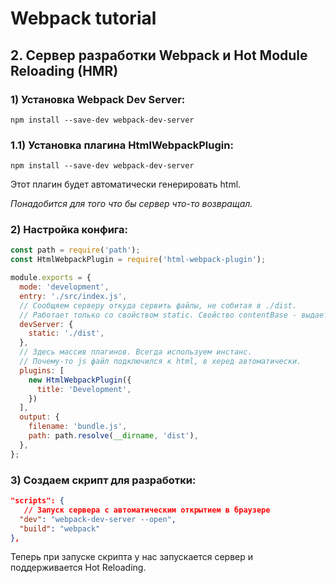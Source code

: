 # Webpack tutorial

## 2. Сервер разработки Webpack и Hot Module Reloading (HMR)

### 1) Установка Webpack Dev Server:

```
npm install --save-dev webpack-dev-server
```

### 1.1) Установка плагина HtmlWebpackPlugin:

```
npm install --save-dev webpack-dev-server
```

Этот плагин будет автоматически генерировать html.

_Понадобится для того что бы сервер что-то возвращал._

### 2) Настройка конфига:

```javascript
const path = require('path');
const HtmlWebpackPlugin = require('html-webpack-plugin');

module.exports = {
  mode: 'development',
  entry: './src/index.js',
  // Сообщяем серверу откуда сервить файлы, не собитая в ./dist.
  // Работает только со свойством static. Свойство contentBase - выдает ошибку.
  devServer: {
    static: './dist',
  },
  // Здесь массив плагинов. Всегда используем инстанс.
  // Почему-то js файл подключился к html, в херед автоматически.
  plugins: [
    new HtmlWebpackPlugin({
      title: 'Development',
    })
  ],
  output: {
    filename: 'bundle.js',
    path: path.resolve(__dirname, 'dist'),
  },
};
```

### 3) Создаем скрипт для разработки:

```json
"scripts": {
   // Запуск сервера с автоматическим открытием в браузере
  "dev": "webpack-dev-server --open",
  "build": "webpack"
},
```

Теперь при запуске скрипта у нас запускается сервер и поддерживается Hot Reloading.